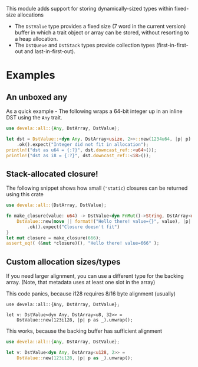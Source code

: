 This module adds support for storing dynamically-sized types within fixed-size
allocations

- The `DstValue` type provides a fixed size (7 word in the current version)
  buffer in which a trait object or array can be stored, without resorting
  to a heap allocation.
- The `DstQueue` and `DstStack` types provide collection types
  (first-in-first-out and last-in-first-out).

# Examples

## An unboxed any
As a quick example - The following wraps a 64-bit integer up in an inline DST
using the `Any` trait.

```rust
use devela::all::{Any, DstArray, DstValue};

let dst = DstValue::<dyn Any, DstArray<usize, 2>>::new(1234u64, |p| p)
    .ok().expect("Integer did not fit in allocation");
println!("dst as u64 = {:?}", dst.downcast_ref::<u64>());
println!("dst as i8 = {:?}", dst.downcast_ref::<i8>());
```

## Stack-allocated closure!
The following snippet shows how small (`'static`) closures can be returned using
this crate

```rust
use devela::all::{DstArray, DstValue};

fn make_closure(value: u64) -> DstValue<dyn FnMut()->String, DstArray<u64, 2>> {
    DstValue::new(move || format!("Hello there! value={}", value), |p| p as _)
        .ok().expect("Closure doesn't fit")
}
let mut closure = make_closure(666);
assert_eq!( (&mut *closure)(), "Hello there! value=666" );
```

## Custom allocation sizes/types
If you need larger alignment, you can use a different type for the backing array.
(Note, that metadata uses at least one slot in the array)

This code panics, because i128 requires 8/16 byte alignment (usually)
```should_panic
use devela::all::{Any, DstArray, DstValue};

let v: DstValue<dyn Any, DstArray<u8, 32>> =
    DstValue::new(123i128, |p| p as _).unwrap();
```

This works, because the backing buffer has sufficient alignment
```rust
use devela::all::{Any, DstArray, DstValue};

let v: DstValue<dyn Any, DstArray<u128, 2>> =
    DstValue::new(123i128, |p| p as _).unwrap();
```
